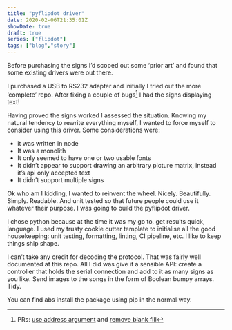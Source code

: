 ```yaml
---
title: "pyflipdot driver"
date: 2020-02-06T21:35:01Z
showDate: true
draft: true
series: ["flipdot"]
tags: ["blog","story"]
---
```


Before purchasing the signs I’d scoped out some ‘prior art’ and found that some existing drivers were out there.

I purchased a USB to RS232 adapter and initially I tried out the more ‘complete’ repo. After fixing a couple of bugs[^1] I had the signs displaying text!

[^1]: PRs: [use address argument](https://github.com/tuna-f1sh/node-flipdot/pull/3) and [remove blank fill](https://github.com/tuna-f1sh/node-flipdot/pull/4)

Having proved the signs worked I assessed the situation. Knowing my natural tendency to rewrite everything myself, I wanted to force myself to consider using this driver. Some considerations were:

- it was written in node
- It was a monolith
- It only seemed to have one or two usable fonts
- It didn’t appear to support drawing an arbitrary picture matrix, instead it’s api only accepted text
- It didn’t support multiple signs

Ok who am I kidding, I wanted to reinvent the wheel. Nicely. Beautifully. Simply. Readable. And unit tested so that future people could use it whatever their purpose. I was going to build the pyflipdot driver.

I chose python because at the time it was my go to, get results quick, language. I used my trusty cookie cutter template to initialise all the good housekeeping: unit testing, formatting, linting, CI pipeline, etc. I like to keep things ship shape.

I can’t take any credit for decoding the protocol. That was fairly well documented at this repo. All I did was give it a sensible API: create a controller that holds the serial connection and add to it as many signs as you like. Send images to the songs in the form of Boolean bumpy arrays. Tidy.

You can find abs install the package using pip in the normal way.
